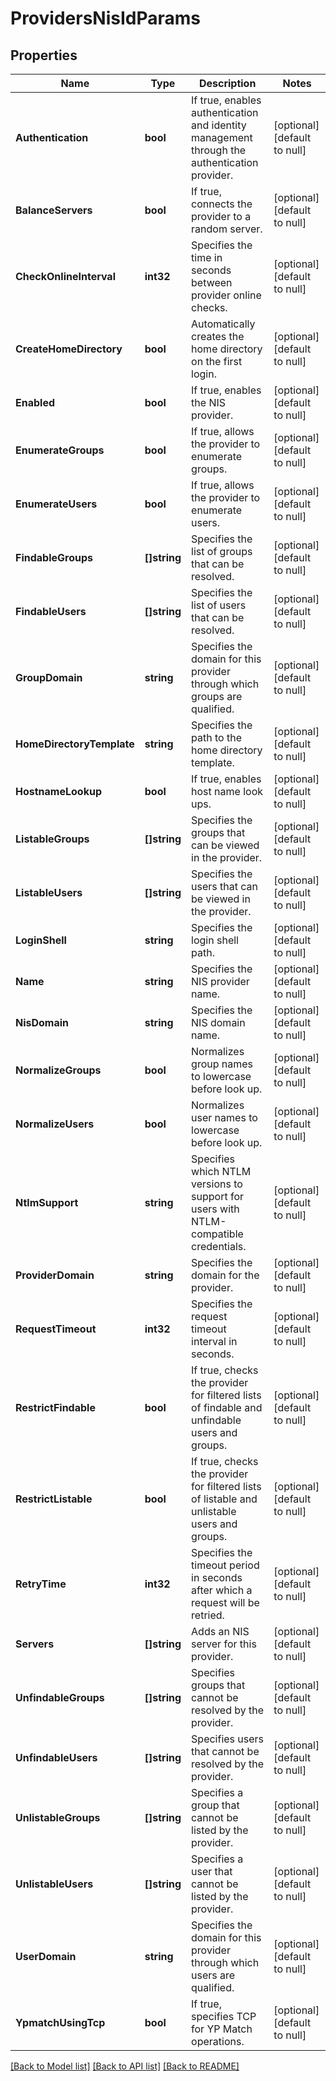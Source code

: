 # ProvidersNisIdParams

## Properties
Name | Type | Description | Notes
------------ | ------------- | ------------- | -------------
**Authentication** | **bool** | If true, enables authentication and identity management through the authentication provider. | [optional] [default to null]
**BalanceServers** | **bool** | If true, connects the provider to a random server. | [optional] [default to null]
**CheckOnlineInterval** | **int32** | Specifies the time in seconds between provider online checks. | [optional] [default to null]
**CreateHomeDirectory** | **bool** | Automatically creates the home directory on the first login. | [optional] [default to null]
**Enabled** | **bool** | If true, enables the NIS provider. | [optional] [default to null]
**EnumerateGroups** | **bool** | If true, allows the provider to enumerate groups. | [optional] [default to null]
**EnumerateUsers** | **bool** | If true, allows the provider to enumerate users. | [optional] [default to null]
**FindableGroups** | **[]string** | Specifies the list of groups that can be resolved. | [optional] [default to null]
**FindableUsers** | **[]string** | Specifies the list of users that can be resolved. | [optional] [default to null]
**GroupDomain** | **string** | Specifies the domain for this provider through which groups are qualified. | [optional] [default to null]
**HomeDirectoryTemplate** | **string** | Specifies the path to the home directory template. | [optional] [default to null]
**HostnameLookup** | **bool** | If true, enables host name look ups. | [optional] [default to null]
**ListableGroups** | **[]string** | Specifies the groups that can be viewed in the provider. | [optional] [default to null]
**ListableUsers** | **[]string** | Specifies the users that can be viewed in the provider. | [optional] [default to null]
**LoginShell** | **string** | Specifies the login shell path. | [optional] [default to null]
**Name** | **string** | Specifies the NIS provider name. | [optional] [default to null]
**NisDomain** | **string** | Specifies the NIS domain name. | [optional] [default to null]
**NormalizeGroups** | **bool** | Normalizes group names to lowercase before look up. | [optional] [default to null]
**NormalizeUsers** | **bool** | Normalizes user names to lowercase before look up. | [optional] [default to null]
**NtlmSupport** | **string** | Specifies which NTLM versions to support for users with NTLM-compatible credentials. | [optional] [default to null]
**ProviderDomain** | **string** | Specifies the domain for the provider. | [optional] [default to null]
**RequestTimeout** | **int32** | Specifies the request timeout interval in seconds. | [optional] [default to null]
**RestrictFindable** | **bool** | If true, checks the provider for filtered lists of findable and unfindable users and groups. | [optional] [default to null]
**RestrictListable** | **bool** | If true, checks the provider for filtered lists of listable and unlistable users and groups. | [optional] [default to null]
**RetryTime** | **int32** | Specifies the timeout period in seconds after which a request will be retried. | [optional] [default to null]
**Servers** | **[]string** | Adds an NIS server for this provider. | [optional] [default to null]
**UnfindableGroups** | **[]string** | Specifies groups that cannot be resolved by the provider. | [optional] [default to null]
**UnfindableUsers** | **[]string** | Specifies users that cannot be resolved by the provider. | [optional] [default to null]
**UnlistableGroups** | **[]string** | Specifies a group that cannot be listed by the provider. | [optional] [default to null]
**UnlistableUsers** | **[]string** | Specifies a user that cannot be listed by the provider. | [optional] [default to null]
**UserDomain** | **string** | Specifies the domain for this provider through which users are qualified. | [optional] [default to null]
**YpmatchUsingTcp** | **bool** | If true, specifies TCP for YP Match operations. | [optional] [default to null]

[[Back to Model list]](../README.md#documentation-for-models) [[Back to API list]](../README.md#documentation-for-api-endpoints) [[Back to README]](../README.md)


